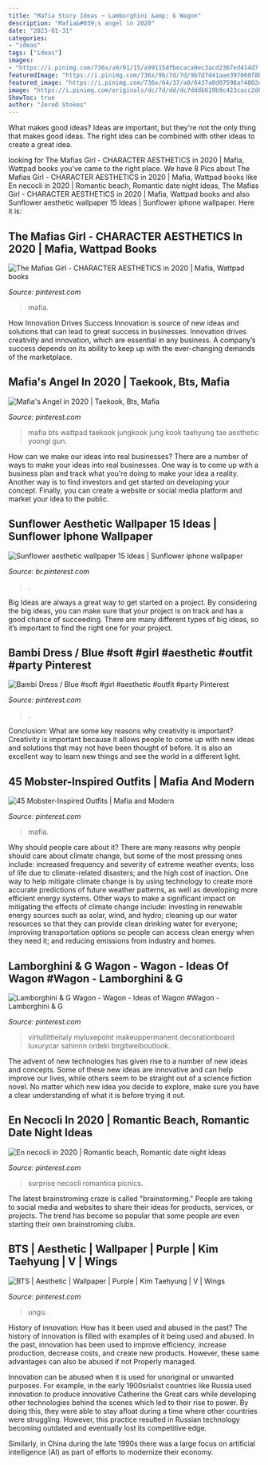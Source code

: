 ```yaml
---
title: "Mafia Story Ideas ~ Lamborghini &amp; G Wagon"
description: "Mafia&#039;s angel in 2020"
date: "2023-01-31"
categories:
- "ideas"
tags: ["ideas"]
images:
- "https://i.pinimg.com/736x/a9/91/15/a99115dfbecaca0ec3acd2367ed414d7.jpg"
featuredImage: "https://i.pinimg.com/736x/9b/7d/7d/9b7d7d41aae397060f8b7644ab8c0d1b.jpg"
featured_image: "https://i.pinimg.com/736x/64/37/a0/6437a0d07598af4802d327c257a5060e.jpg"
image: "https://i.pinimg.com/originals/dc/7d/dd/dc7dddb619b9c423cacc2d8d2c4ca801.jpg"
ShowToc: true
author: "Jerod Stokes"
---
```



What makes good ideas?
Ideas are important, but they're not the only thing that makes good ideas. The right idea can be combined with other ideas to create a great idea.

	

		
looking for The Mafias Girl - CHARACTER AESTHETICS in 2020 | Mafia, Wattpad books you've came to the right place. We have 8 Pics about The Mafias Girl - CHARACTER AESTHETICS in 2020 | Mafia, Wattpad books like En necocli in 2020 | Romantic beach, Romantic date night ideas, The Mafias Girl - CHARACTER AESTHETICS in 2020 | Mafia, Wattpad books and also Sunflower aesthetic wallpaper 15 Ideas | Sunflower iphone wallpaper. Here it is:
		
    
## The Mafias Girl - CHARACTER AESTHETICS In 2020 | Mafia, Wattpad Books

<img loading=lazy src="https://i.pinimg.com/736x/a9/91/15/a99115dfbecaca0ec3acd2367ed414d7.jpg" onerror="this.onerror=null;this.src='https://tse4.mm.bing.net/th?id=OIP.qGHbshpTGRg3Jj6a2uJEGwAAAA&amp;pid=15.1';" alt="The Mafias Girl - CHARACTER AESTHETICS in 2020 | Mafia, Wattpad books">

_Source: pinterest.com_

>mafia. 

	

How Innovation Drives Success
Innovation is source of new ideas and solutions that can lead to great success in businesses. Innovation drives creativity and innovation, which are essential in any business. A company’s success depends on its ability to keep up with the ever-changing demands of the marketplace.

    
## Mafia&#039;s Angel In 2020 | Taekook, Bts, Mafia

<img loading=lazy src="https://i.pinimg.com/originals/dc/7d/dd/dc7dddb619b9c423cacc2d8d2c4ca801.jpg" onerror="this.onerror=null;this.src='https://tse1.mm.bing.net/th?id=OIP.lrKNNLaGK9l6dAsXnVlOWAHaKS&amp;pid=15.1';" alt="Mafia&#039;s Angel in 2020 | Taekook, Bts, Mafia">

_Source: pinterest.com_

>mafia bts wattpad taekook jungkook jung kook taehyung tae aesthetic yoongi gun. 

	

How can we make our ideas into real businesses?
There are a number of ways to make your ideas into real businesses. One way is to come up with a business plan and track what you're doing to make your idea a reality. Another way is to find investors and get started on developing your concept. Finally, you can create a website or social media platform and market your idea to the public.

    
## Sunflower Aesthetic Wallpaper 15 Ideas | Sunflower Iphone Wallpaper

<img loading=lazy src="https://i.pinimg.com/736x/64/37/a0/6437a0d07598af4802d327c257a5060e.jpg" onerror="this.onerror=null;this.src='https://tse1.mm.bing.net/th?id=OIP.pcEHQkTfugtx9EWxT3a9nQAAAA&amp;pid=15.1';" alt="Sunflower aesthetic wallpaper 15 Ideas | Sunflower iphone wallpaper">

_Source: br.pinterest.com_

>. 

	

Big Ideas are always a great way to get started on a project. By considering the big ideas, you can make sure that your project is on track and has a good chance of succeeding. There are many different types of big ideas, so it’s important to find the right one for your project.

    
## Bambi Dress / Blue #soft #girl #aesthetic #outfit #party Pinterest

<img loading=lazy src="https://i.pinimg.com/736x/9b/7d/7d/9b7d7d41aae397060f8b7644ab8c0d1b.jpg" onerror="this.onerror=null;this.src='https://tse4.mm.bing.net/th?id=OIP.kochCAlwL9ytEFiQKt-mKAHaJR&amp;pid=15.1';" alt="Bambi Dress / Blue #soft #girl #aesthetic #outfit #party Pinterest">

_Source: pinterest.com_

>. 

	

Conclusion: What are some key reasons why creativity is important?
Creativity is important because it allows people to come up with new ideas and solutions that may not have been thought of before. It is also an excellent way to learn new things and see the world in a different light.

    
## 45 Mobster-Inspired Outfits | Mafia And Modern

<img loading=lazy src="https://s-media-cache-ak0.pinimg.com/736x/ef/f6/ab/eff6ab822e9afb3fe5355bdb3f8239b8.jpg" onerror="this.onerror=null;this.src='https://tse1.mm.bing.net/th?id=OIP.LbaQdwddFti2nhD2kaTzxwHaKQ&amp;pid=15.1';" alt="45 Mobster-Inspired Outfits | Mafia and Modern">

_Source: pinterest.com_

>mafia. 

	

Why should people care about it?
There are many reasons why people should care about climate change, but some of the most pressing ones include: increased frequency and severity of extreme weather events; loss of life due to climate-related disasters; and the high cost of inaction.
One way to help mitigate climate change is by using technology to create more accurate predictions of future weather patterns, as well as developing more efficient energy systems. Other ways to make a significant impact on mitigating the effects of climate change include: investing in renewable energy sources such as solar, wind, and hydro; cleaning up our water resources so that they can provide clean drinking water for everyone; improving transportation options so people can access clean energy when they need it; and reducing emissions from industry and homes.

    
## Lamborghini &amp; G Wagon - Wagon - Ideas Of Wagon #Wagon - Lamborghini &amp; G

<img loading=lazy src="https://i.pinimg.com/736x/56/99/85/5699855212150bac2be783b1f888df52.jpg" onerror="this.onerror=null;this.src='https://tse4.mm.bing.net/th?id=OIP.IQjNOTVLcUjuVdwlmF9-SAHaIr&amp;pid=15.1';" alt="Lamborghini &amp; G Wagon - Wagon - Ideas of Wagon #Wagon - Lamborghini &amp; G">

_Source: pinterest.com_

>virtullittleitaly myluxepoint makeuppermanent decorationboard luxurycar sahinnn ordeki birgitweiboutlook. 

	

The advent of new technologies has given rise to a number of new ideas and concepts. Some of these new ideas are innovative and can help improve our lives, while others seem to be straight out of a science fiction novel. No matter which new idea you decide to explore, make sure you have a clear understanding of what it is before trying it out.

    
## En Necocli In 2020 | Romantic Beach, Romantic Date Night Ideas

<img loading=lazy src="https://i.pinimg.com/originals/cc/2f/04/cc2f04fe6b3f838dd9efa32386b8e337.jpg" onerror="this.onerror=null;this.src='https://tse1.mm.bing.net/th?id=OIP.ozoGztLbNC8J-M041YsgqQHaK_&amp;pid=15.1';" alt="En necocli in 2020 | Romantic beach, Romantic date night ideas">

_Source: pinterest.com_

>surprise necocli romantica picnics. 

	

The latest brainstroming craze is called "brainstorming." People are taking to social media and websites to share their ideas for products, services, or projects. The trend has become so popular that some people are even starting their own brainstroming clubs.

    
## BTS | Aesthetic | Wallpaper | Purple | Kim Taehyung | V | Wings

<img loading=lazy src="https://i.pinimg.com/736x/bf/5f/a8/bf5fa818093cfcc1487305f68b638856.jpg" onerror="this.onerror=null;this.src='https://tse4.mm.bing.net/th?id=OIP.XNqnU-ohrteO1WKWZ_8IOAHaNM&amp;pid=15.1';" alt="BTS | Aesthetic | Wallpaper | Purple | Kim Taehyung | V | Wings">

_Source: pinterest.com_

>ungu. 

	

History of innovation: How has it been used and abused in the past?
The history of innovation is filled with examples of it being used and abused. In the past, innovation has been used to improve efficiency, increase production, decrease costs, and create new products. However, these same advantages can also be abused if not Properly managed.

Innovation can be abused when it is used for unoriginal or unwanted purposes. For example, in the early 1900srialist countries like Russia used innovation to produce innovative Catherine the Great cars while developing other technologies behind the scenes which led to their rise to power. By doing this, they were able to stay afloat during a time where other countries were struggling. However, this practice resulted in Russian technology becoming outdated and eventually lost its competitive edge. 

Similarly, in China during the late 1990s there was a large focus on artificial intelligence (AI) as part of efforts to modernize their economy.

